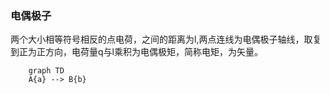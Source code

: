### 电偶极子
两个大小相等符号相反的点电荷，之间的距离为l,两点连线为电偶极子轴线，取复到正为正方向，电荷量q与l乘积为电偶极矩，简称电矩，为矢量。
```mermaid
	graph TD
    A{a} --> B{b}
```
	

<!--stackedit_data:
eyJoaXN0b3J5IjpbMjA0MTc3ODI0NiwyNDMwNjMzNzldfQ==
-->